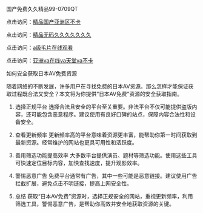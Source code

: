 国产免费久久精品99-0709QT

点击访问：<a href="https://heiliaoe8ajia.pages.dev">精品国产亚洲区不卡</a>

点击访问：<a href="https://heiliaoe8ajia.pages.dev">精品无码久久久久久久久</a>

点击访问：<a href="https://vassv.pages.dev/">a级毛片在线观看</a>

点击访问：<a href="https://cfad.pages.dev/">亚洲va在线va天堂va不卡</a>


如何安全获取日本AV免费资源

随着网络的不断发展，许多用户在寻找免费的日本AV资源。那么怎样才能保证获取过程既合法又安全？本文将为你提供“日本AV免费”资源的安全获取指南。

1. 选择正规平台
选择合法且安全的平台至关重要。非法平台不仅可能提供盗版内容，还可能包含恶意程序。建议使用有良好口碑的站点，保障内容合法性和设备安全。

2. 查看更新频率
更新频率高的平台意味着资源更丰富，能帮助你第一时间获取到最新资源。经常维护的网站也更具可用性和活跃度。

3. 善用筛选功能提高效率
大多数平台提供演员、题材等筛选功能。使用这些工具可快速定位目标内容，加快查找速度，提升观影效率。

4. 警惕恶意广告
免费平台通常有广告，其中一些可能是恶意链接。建议使用广告拦截扩展，避免点击不明链接，提高上网安全性。

5. 总结
获取“日本AV免费”资源时，选择正规安全的网站，重视更新频率，利用筛选工具，警惕恶意广告，是帮助你高效并安全地获取资源的关键。

<span style="display:none;">[Canonical link]( https://github.com/ad0700925/845112 ）</span>
